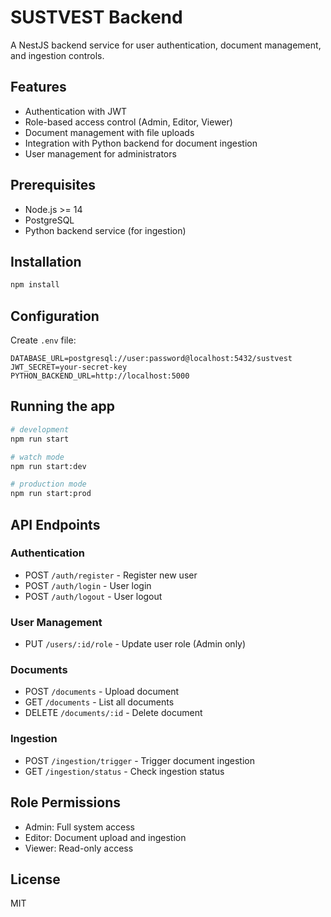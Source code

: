 # SUSTVEST Backend

A NestJS backend service for user authentication, document management, and ingestion controls.

## Features

- Authentication with JWT
- Role-based access control (Admin, Editor, Viewer)
- Document management with file uploads
- Integration with Python backend for document ingestion
- User management for administrators

## Prerequisites

- Node.js >= 14
- PostgreSQL
- Python backend service (for ingestion)

## Installation

```bash
npm install
```

## Configuration

Create `.env` file:

```env
DATABASE_URL=postgresql://user:password@localhost:5432/sustvest
JWT_SECRET=your-secret-key
PYTHON_BACKEND_URL=http://localhost:5000
```

## Running the app

```bash
# development
npm run start

# watch mode
npm run start:dev

# production mode
npm run start:prod
```

## API Endpoints

### Authentication
- POST `/auth/register` - Register new user
- POST `/auth/login` - User login
- POST `/auth/logout` - User logout

### User Management
- PUT `/users/:id/role` - Update user role (Admin only)

### Documents
- POST `/documents` - Upload document
- GET `/documents` - List all documents
- DELETE `/documents/:id` - Delete document

### Ingestion
- POST `/ingestion/trigger` - Trigger document ingestion
- GET `/ingestion/status` - Check ingestion status

## Role Permissions

- Admin: Full system access
- Editor: Document upload and ingestion
- Viewer: Read-only access

## License

MIT